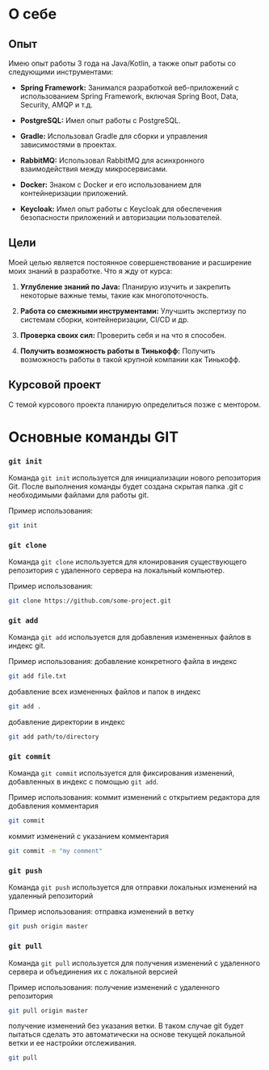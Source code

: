 # О себе
## Опыт

Имею опыт работы 3 года на Java/Kotlin, а также опыт работы со следующими инструментами:

- **Spring Framework:** Занимался разработкой веб-приложений с использованием Spring Framework, включая Spring Boot, Data, Security, AMQP и т.д.

- **PostgreSQL:** Имел опыт работы с PostgreSQL.

- **Gradle:** Использовал Gradle для сборки и управления зависимостями в проектах.

- **RabbitMQ:** Использовал RabbitMQ для асинхронного взаимодействия между микросервисами.

- **Docker:** Знаком с Docker и его использованием для контейнеризации приложений.

- **Keycloak:** Имел опыт работы с Keycloak для обеспечения безопасности приложений и авторизации пользователей.

## Цели

Моей целью является постоянное совершенствование и расширение моих знаний в разработке. Что я жду от курса:

1. **Углубление знаний по Java:** Планирую изучить и закрепить некоторые важные темы, такие как многопоточность.

2. **Работа со смежными инструментами:** Улучшить экспертизу по системам сборки, контейнеризации, CI/CD и др.

3. **Проверка своих сил:** Проверить себя и на что я способен.

4. **Получить возможность работы в Тинькофф:** Получить возможность работы в такой крупной компании как Тинькофф.

## Курсовой проект
С темой курсового проекта планирую определиться позже с ментором.



# Основные команды GIT
### `git init`

Команда `git init` используется для инициализации нового репозитория Git. После выполнения команды будет создана скрытая папка .git с необходимыми файлами для работы git.

Пример использования:
```bash
git init
```

### `git clone`

Команда `git clone` используется для клонирования существующего репозитория с удаленного сервера на локальный компьютер.

Пример использования:
```bash
git clone https://github.com/some-project.git
```

### `git add`

Команда `git add` используется для добавления измененных файлов в индекс git.

Пример использования:
добавление конкретного файла в индекс
```bash
git add file.txt
```
добавление всех измененных файлов и папок в индекс
```bash
git add .
```
добавление директории в индекс
```bash
git add path/to/directory
```

### `git commit`

Команда `git commit` используется для фиксирования изменений, добавленных в индекс с помощью `git add`.

Пример использования:
коммит изменений с открытием редактора для добавления комментария
```bash
git commit
```

коммит изменений с указанием комментария
```bash
git commit -m "my comment"
```


### `git push`

Команда `git push` используется для отправки локальных изменений на удаленный репозиторий

Пример использования:
отправка изменений в ветку
```bash
git push origin master
```


### `git pull`

Команда `git pull` используется для получения изменений с удаленного сервера и объединения их с локальной версией

Пример использования:
получение изменений с удаленного репозитория
```bash
git pull origin master
```
получение изменений без указания ветки. В таком случае git будет пытаться сделать это автоматически на основе текущей локальной ветки и ее настройки отслеживания.
```bash
git pull
```